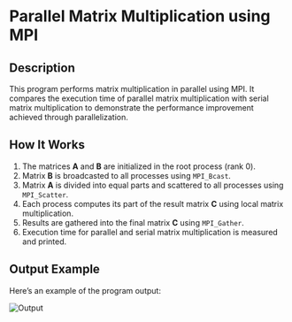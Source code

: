 # Parallel Matrix Multiplication using MPI  

## Description  
This program performs matrix multiplication in parallel using MPI. It compares the execution time of parallel matrix multiplication with serial matrix multiplication to demonstrate the performance improvement achieved through parallelization.  

## How It Works  
1. The matrices **A** and **B** are initialized in the root process (rank 0).  
2. Matrix **B** is broadcasted to all processes using `MPI_Bcast`.  
3. Matrix **A** is divided into equal parts and scattered to all processes using `MPI_Scatter`.  
4. Each process computes its part of the result matrix **C** using local matrix multiplication.  
5. Results are gathered into the final matrix **C** using `MPI_Gather`.  
6. Execution time for parallel and serial matrix multiplication is measured and printed.  

## Output Example  
Here’s an example of the program output:  

![Output](output.png)  

